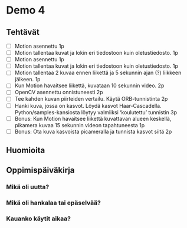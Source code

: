 # Demo 4

## Tehtävät

- [ ] Motion asennettu 1p
- [ ] Motion tallentaa kuvat ja lokin eri tiedostoon kuin oletustiedosto. 1p
- [ ] Motion asennettu 1p
- [ ] Motion tallentaa kuvat ja lokin eri tiedostoon kuin oletustiedosto. 1p
- [ ] Motion tallentaa 2 kuvaa ennen liikettä ja 5 sekunnin ajan (?) liikkeen jälkeen. 1p
- [ ] Kun Motion havaitsee liikettä, kuvataan 10 sekunnin video. 2p
- [ ] OpenCV asennettu onnistuneesti 2p
- [ ] Tee kahden kuvan piirteiden vertailu. Käytä ORB-tunnistinta 2p
- [ ] Hanki kuva, jossa on kasvot. Löydä kasvot Haar-Cascadella. Python/samples-kansiosta löytyy valmiiksi ‘koulutettu’ tunnistin 3p
- [ ] Bonus: Kun Motion havaitsee liikettä kuvattavan alueen keskellä, pikamera kuvaa 15 sekunnin videon tapahtuneesta 1p
- [ ] Bonus: Ota kuva kasvoista picameralla ja tunnista kasvot siitä 2p

## Huomioita

## Oppimispäiväkirja

### Mikä oli uutta?

### Mikä oli hankalaa tai epäselvää?

### Kauanko käytit aikaa?
